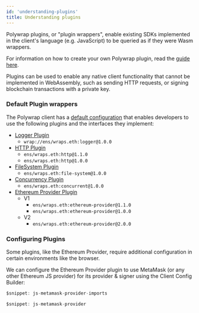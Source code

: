 ```yaml
---
id: 'understanding-plugins'
title: Understanding plugins
---
```


Polywrap plugins, or "plugin wrappers", enable existing SDKs implemented in the client's language (e.g. JavaScript) to be queried as if they were Wasm wrappers.

For information on how to create your own Polywrap plugin, read the [guide here](/tutorials/create-plugin-wrappers/create-js-plugin).

Plugins can be used to enable any native client functionality that cannot be implemented in WebAssembly, such as sending HTTP requests, or signing blockchain transactions with a private key.

### **Default Plugin wrappers**

The Polywrap client has a [default configuration](../reference/clients/js/client-config-builder-js.md#bundle-defaultconfig) that enables developers to use the following plugins and the interfaces they implement:  
* [Logger Plugin](https://github.com/polywrap/logging)
  * `wrap://ens/wraps.eth:logger@1.0.0`
* [HTTP Plugin](https://github.com/polywrap/http)
  * `ens/wraps.eth:http@1.1.0`
  * `ens/wraps.eth:http@1.0.0`
* [FileSystem Plugin](https://github.com/polywrap/file-system)
  * `ens/wraps.eth:file-system@1.0.0`
* [Concurrency Plugin](https://github.com/polywrap/concurrent)
  * `ens/wraps.eth:concurrent@1.0.0`
* [Ethereum Provider Plugin](https://github.com/polywrap/ethereum)
  * V1
    * `ens/wraps.eth:ethereum-provider@1.1.0`
    * `ens/wraps.eth:ethereum-provider@1.0.0`
  * V2
    * `ens/wraps.eth:ethereum-provider@2.0.0`

### **Configuring Plugins**

Some plugins, like the Ethereum Provider, require additional configuration in certain environments like the browser. 

We can configure the Ethereum Provider plugin to use MetaMask (or any other Ethereum JS provider) for its provider & signer using the Client Config Builder:

```typescript
$snippet: js-metamask-provider-imports

$snippet: js-metamask-provider
```
